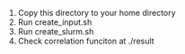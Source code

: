 1. Copy this directory to your home directory
2. Run create_input.sh
3. Run create_slurm.sh
4. Check correlation funciton at ./result